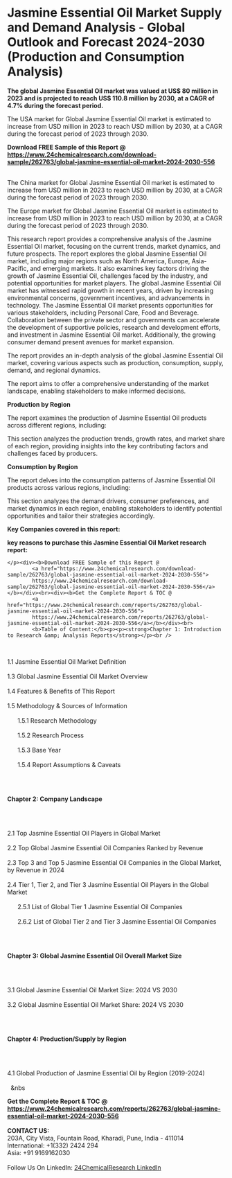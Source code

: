 <h1>Jasmine Essential Oil Market Supply and Demand Analysis - Global Outlook and Forecast 2024-2030 (Production and Consumption Analysis)</h1><p><strong>The global Jasmine Essential Oil market was valued at US$ 80 million in 2023 and is projected to reach US$ 110.8 million by 2030, at a CAGR of 4.7% during the forecast period.</strong></p><p>
</p><p>The USA market for Global Jasmine Essential Oil market is estimated to increase from USD million in 2023 to reach USD million by 2030, at a CAGR during the forecast period of 2023 through 2030.</p><div><b>Download FREE Sample of this Report @ 
            <a href="https://www.24chemicalresearch.com/download-sample/262763/global-jasmine-essential-oil-market-2024-2030-556">
            https://www.24chemicalresearch.com/download-sample/262763/global-jasmine-essential-oil-market-2024-2030-556</a></b></div><br><p>
</p><p>The China market for Global Jasmine Essential Oil market is estimated to increase from USD million in 2023 to reach USD million by 2030, at a CAGR during the forecast period of 2023 through 2030.</p><p>
</p><p>The Europe market for Global Jasmine Essential Oil market is estimated to increase from USD million in 2023 to reach USD million by 2030, at a CAGR during the forecast period of 2023 through 2030.</p><p>
</p><p>This research report provides a comprehensive analysis of the Jasmine Essential Oil market, focusing on the current trends, market dynamics, and future prospects. The report explores the global Jasmine Essential Oil market, including major regions such as North America, Europe, Asia-Pacific, and emerging markets. It also examines key factors driving the growth of Jasmine Essential Oil, challenges faced by the industry, and potential opportunities for market players. The global Jasmine Essential Oil market has witnessed rapid growth in recent years, driven by increasing environmental concerns, government incentives, and advancements in technology. The Jasmine Essential Oil market presents opportunities for various stakeholders, including Personal Care, Food and Beverage. Collaboration between the private sector and governments can accelerate the development of supportive policies, research and development efforts, and investment in Jasmine Essential Oil market. Additionally, the growing consumer demand present avenues for market expansion. </p><p>
</p><p>The report provides an in-depth analysis of the global Jasmine Essential Oil market, covering various aspects such as production, consumption, supply, demand, and regional dynamics.</p><p>
</p><p>The report aims to offer a comprehensive understanding of the market landscape, enabling stakeholders to make informed decisions.</p><p>
</p><p><strong>Production by Region</strong></p><p>
</p><p>The report examines the production of Jasmine Essential Oil products across different regions, including:</p><p>
</p><p>
</p><p>This section analyzes the production trends, growth rates, and market share of each region, providing insights into the key contributing factors and challenges faced by producers.</p><p>
</p><p><strong>Consumption by Region</strong></p><p>
</p><p>The report delves into the consumption patterns of Jasmine Essential Oil products across various regions, including:</p><p>
</p><p>
</p><p>This section analyzes the demand drivers, consumer preferences, and market dynamics in each region, enabling stakeholders to identify potential opportunities and tailor their strategies accordingly.</p><p>
<strong>Key Companies covered in this report:</strong></p><p>
</p><p>
</p><p><strong>key reasons to purchase this Jasmine Essential Oil Market research report:</strong></p><p>

	</p><div><b>Download FREE Sample of this Report @ 
            <a href="https://www.24chemicalresearch.com/download-sample/262763/global-jasmine-essential-oil-market-2024-2030-556">
            https://www.24chemicalresearch.com/download-sample/262763/global-jasmine-essential-oil-market-2024-2030-556</a></b></div><br><div><b>Get the Complete Report & TOC @ 
            <a href="https://www.24chemicalresearch.com/reports/262763/global-jasmine-essential-oil-market-2024-2030-556">
            https://www.24chemicalresearch.com/reports/262763/global-jasmine-essential-oil-market-2024-2030-556</a></b></div><br>
            <b>Table of Content:</b><p><p><strong>Chapter 1: Introduction to Research &amp; Analysis Reports</strong></p><br />
<br />
<p>1.1 Jasmine Essential Oil Market Definition<br /><br />
1.3 Global Jasmine Essential Oil Market Overview<br /><br />
1.4 Features &amp; Benefits of This Report<br /><br />
1.5 Methodology &amp; Sources of Information<br /><br />
&nbsp;&nbsp;&nbsp;&nbsp;&nbsp; 1.5.1 Research Methodology<br /><br />
&nbsp;&nbsp;&nbsp;&nbsp;&nbsp; 1.5.2 Research Process<br /><br />
&nbsp;&nbsp;&nbsp;&nbsp;&nbsp; 1.5.3 Base Year<br /><br />
&nbsp;&nbsp;&nbsp;&nbsp;&nbsp; 1.5.4 Report Assumptions &amp; Caveats</p><br />
<br />
<p><strong>Chapter 2: Company Landscape</strong></p><br />
<br />
<p>2.1 Top Jasmine Essential Oil Players in Global Market<br /><br />
2.2 Top Global Jasmine Essential Oil Companies Ranked by Revenue<br /><br />
2.3 Top 3 and Top 5 Jasmine Essential Oil Companies in the Global Market, by Revenue in 2024<br /><br />
2.4 Tier 1, Tier 2, and Tier 3 Jasmine Essential Oil Players in the Global Market<br /><br />
&nbsp;&nbsp;&nbsp;&nbsp;&nbsp; 2.5.1 List of Global Tier 1 Jasmine Essential Oil Companies<br /><br />
&nbsp;&nbsp;&nbsp;&nbsp;&nbsp; 2.6.2 List of Global Tier 2 and Tier 3 Jasmine Essential Oil Companies</p><br />
<br />
<p><strong>Chapter 3: Global Jasmine Essential Oil Overall Market Size</strong></p><br />
<br />
<p>3.1 Global Jasmine Essential Oil Market Size: 2024 VS 2030<br /><br />
3.2 Global Jasmine Essential Oil Market Share: 2024 VS 2030</p><br />
<br />
<p><strong>Chapter 4: Production/Supply by Region</strong></p><br />
<br />
<p>4.1 Global Production of Jasmine Essential Oil by Region (2019-2024)<br /><br />
&nbsp;&nbsp;&nbs</p><div><b>Get the Complete Report & TOC @ 
            <a href="https://www.24chemicalresearch.com/reports/262763/global-jasmine-essential-oil-market-2024-2030-556">
            https://www.24chemicalresearch.com/reports/262763/global-jasmine-essential-oil-market-2024-2030-556</a></b></div><br><b>CONTACT US:</b><br>
            203A, City Vista, Fountain Road, Kharadi, Pune, India - 411014<br>
            International: +1(332) 2424 294<br>
            Asia: +91 9169162030 <br><br>
            Follow Us On LinkedIn: <a href="https://www.linkedin.com/company/24chemicalresearch/">24ChemicalResearch LinkedIn</a>